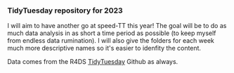 ### TidyTuesday repository for 2023

I will aim to have another go at speed-TT this year! The goal will be to do as much data analysis in as short a time period as possible (to keep myself from endless data rumination). I will also give the folders for each week much more descriptive names so it's easier to idenfity the content.

Data comes from the R4DS [TidyTuesday](https://github.com/rfordatascience/tidytuesday/) Github as always.
